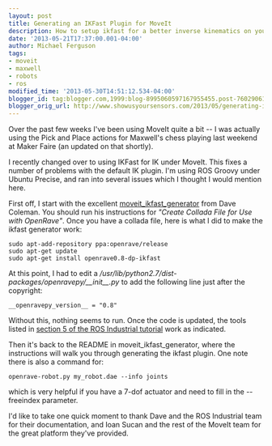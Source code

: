 ```yaml
---
layout: post
title: Generating an IKFast Plugin for MoveIt
description: How to setup ikfast for a better inverse kinematics on your robot.
date: '2013-05-21T17:37:00.001-04:00'
author: Michael Ferguson
tags:
- moveit
- maxwell
- robots
- ros
modified_time: '2013-05-30T14:51:12.534-04:00'
blogger_id: tag:blogger.com,1999:blog-8995060597167955455.post-7602906199008063605
blogger_orig_url: http://www.showusyoursensors.com/2013/05/generating-ikfast-plugin-for-moveit.html
---
```


Over the past few weeks I've been using MoveIt quite a bit -- I was actually using the Pick and
Place actions for Maxwell's chess playing last weekend at Maker Faire (an updated on that
shortly).

I recently changed over to using IKFast for IK under MoveIt. This fixes a number of problems
with the default IK plugin. I'm using ROS Groovy under Ubuntu Precise, and ran into several
issues which I thought I would mention here.

First off, I start with the excellent [moveit_ikfast_generator](https://github.com/ros-planning/moveit_ikfast)
from Dave Coleman. You should run his instructions for _"Create Collada File for Use with
OpenRave"_. Once you have a collada file, here is what I did to make the ikfast generator
work:

```
sudo apt-add-repository ppa:openrave/release
sudo apt-get update
sudo apt-get install openrave0.8-dp-ikfast
```

At this point, I had to edit a _/usr/lib/python2.7/dist-packages/openravepy/\_\_init\_\_.py_ to
add the following line just after the copyright:

```
__openravepy_version__ = "0.8"
```

Without this, nothing seems to run. Once the code is updated, the tools listed in
[section 5 of the ROS Industrial tutorial](http://www.ros.org/wiki/Industrial/Tutorials/Create_a_Fast_IK_Solution)
work as indicated.

Then it's back to the README in moveit_ikfast_generator, where the instructions will
walk you through generating the ikfast plugin. One note there is also a command for:

```
openrave-robot.py my_robot.dae --info joints
```

which is very helpful if you have a 7-dof actuator and need to fill in the --freeindex
parameter.

I'd like to take one quick moment to thank Dave and the ROS Industrial team for their
documentation, and Ioan Sucan and the rest of the MoveIt team for the great platform
they've provided.
